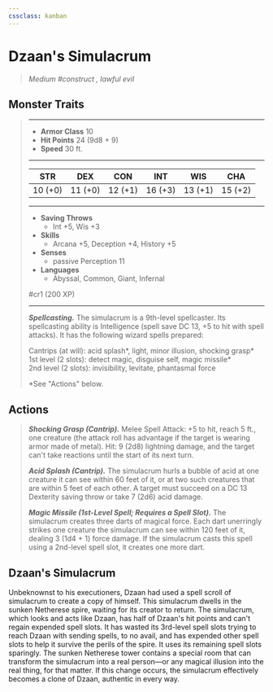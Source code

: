 ```yaml
---
cssclass: kanban
---
```


# Dzaan's Simulacrum
>*Medium #construct , lawful evil*
## Monster Traits
>___
>- **Armor Class** 10
>- **Hit Points** 24 (9d8 + 9)
>- **Speed** 30 ft.
>___
>|STR|DEX|CON|INT|WIS|CHA|
>|:---:|:---:|:---:|:---:|:---:|:---:|
>|10 (+0)|11 (+0)|12 (+1)|16 (+3)|13 (+1)|15 (+2)|
>___
>- **Saving Throws**
>	 - Int +5, Wis +3
>- **Skills**
>	 - Arcana +5, Deception +4, History +5
>- **Senses**
>	 - passive Perception 11
>- **Languages**
>	 - Abyssal, Common, Giant, Infernal
>
> #cr1 (200 XP)
>___
>***Spellcasting.*** The simulacrum is a 9th-level spellcaster. Its spellcasting ability is Intelligence (spell save DC 13, +5 to hit with spell attacks). It has the following wizard spells prepared:  
>
>Cantrips (at will): acid splash*, light, minor illusion, shocking grasp*  
>1st level (2 slots): detect magic, disguise self, magic missile*  
>2nd level (2 slots): invisibility, levitate, phantasmal force  
>
>*See "Actions" below.  
>
>
## Actions
>***Shocking Grasp (Cantrip).*** Melee Spell Attack: +5 to hit, reach 5 ft., one creature (the attack roll has advantage if the target is wearing armor made of metal). Hit: 9 (2d8) lightning damage, and the target can't take reactions until the start of its next turn.  
>
>***Acid Splash (Cantrip).*** The simulacrum hurls a bubble of acid at one creature it can see within 60 feet of it, or at two such creatures that are within 5 feet of each other. A target must succeed on a DC 13 Dexterity saving throw or take 7 (2d6) acid damage.  
>
>***Magic Missile (1st-Level Spell; Requires a Spell Slot).*** The simulacrum creates three darts of magical force. Each dart unerringly strikes one creature the simulacrum can see within 120 feet of it, dealing 3 (1d4 + 1) force damage. If the simulacrum casts this spell using a 2nd-level spell slot, it creates one more dart.
## Dzaan's Simulacrum
Unbeknownst to his executioners, Dzaan had used a spell scroll of simulacrum to create a copy of himself. This simulacrum dwells in the sunken Netherese spire, waiting for its creator to return.
The simulacrum, which looks and acts like Dzaan, has half of Dzaan's hit points and can't regain expended spell slots. It has wasted its 3rd-level spell slots trying to reach Dzaan with sending spells, to no avail, and has expended other spell slots to help it survive the perils of the spire. It uses its remaining spell slots sparingly.
The sunken Netherese tower contains a special room that can transform the simulacrum into a real person—or any magical illusion into the real thing, for that matter. If this change occurs, the simulacrum effectively becomes a clone of Dzaan, authentic in every way.